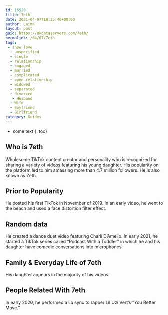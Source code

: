 ```yaml
---
id: 16520
title: 7eth
date: 2021-04-07T18:25:40+00:00
author: Laima
layout: post
guid: https://ukdataservers.com/7eth/
permalink: /04/07/7eth
tags:
 - show love
  - unspecified
  - single
  - relationship
  - engaged
  - married
  - complicated
  - open relationship
  - widowed
  - separated
  - divorced
   - Husband
  - Wife
  - Boyfriend
  - Girlfriend
category: Guides
---
```


* some text
{: toc}


## Who is 7eth
                  
                  
                  
Wholesome TikTok content creator and personality who is recognized for sharing a variety of videos featuring his young daughter. His popularity on the platform led to him amassing more than 4.7 million followers. He is also known as Zeth. 
                  
              
            
              
            
                
                
                
## Prior to Popularity
                  
                  
                  
He posted his first TikTok in November of 2019. In an early video, he went to the beach and used a face distortion filter effect.
                  
              
            
              
            
                
                
                
## Random data
                  
                  
                  
He created a dance duet video featuring Charli D&#8217;Amelio. In early 2021, he started a TikTok series called &#8220;Podcast With a Toddler&#8221; in which he and his daughter have comedic conversations into microphones. 
                  
              
            
              
            
                
                
                
## Family & Everyday Life of 7eth
                  
                  
                  
His daughter appears in the majority of his videos. 
                  
              
            
              
            
                
                
                
## People Related With 7eth
                  
                  
                  
In early 2020, he performed a lip sync to rapper Lil Uzi Vert&#8217;s &#8220;You Better Move.&#8221; 
                  
              
            
              
            
                
              
            
              
              
            
            
              
            
          
          
          